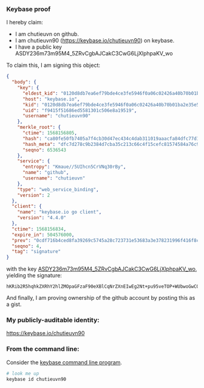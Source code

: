 ### Keybase proof

I hereby claim:

  * I am chutieuvn on github.
  * I am chutieuvn90 (https://keybase.io/chutieuvn90) on keybase.
  * I have a public key ASDY236m73m95M4_5ZRvCgbAJCakC3CwG6LjXlphpaKV_wo

To claim this, I am signing this object:

```json
{
  "body": {
    "key": {
      "eldest_kid": "0120d8db7ea6ef79bde4ce3fe5946f0a06c02426a40b70b01ba2e35e5a61a5a295ff0a",
      "host": "keybase.io",
      "kid": "0120d8db7ea6ef79bde4ce3fe5946f0a06c02426a40b70b01ba2e35e5a61a5a295ff0a",
      "uid": "f9415f51686ed5581301c506e8a19519",
      "username": "chutieuvn90"
    },
    "merkle_root": {
      "ctime": 1568156805,
      "hash": "ca80fe50fb7405a7f4cb30d47ec434c4dab311019aaacfa84dfc77d180784bc6234bb90792fec6c860d201f85f248210f071b908420bb427a53293663a9c2544",
      "hash_meta": "dfc7d278c9b2384d7cba35c213c66c4f15cefc81574584a76c9f01c4800b56fa",
      "seqno": 6536543
    },
    "service": {
      "entropy": "Kmaue//5UIhcn5CrVNq30rBy",
      "name": "github",
      "username": "chutieuvn"
    },
    "type": "web_service_binding",
    "version": 2
  },
  "client": {
    "name": "keybase.io go client",
    "version": "4.4.0"
  },
  "ctime": 1568156834,
  "expire_in": 504576000,
  "prev": "0cdf716b4ced8fa39269c5745a28c723731e53683a3e378231996f416f8c07a8",
  "seqno": 4,
  "tag": "signature"
}
```

with the key [ASDY236m73m95M4_5ZRvCgbAJCakC3CwG6LjXlphpaKV_wo](https://keybase.io/chutieuvn90), yielding the signature:

```
hKRib2R5hqhkZXRhY2hlZMOpaGFzaF90eXBlCqNrZXnEIwEg2Nt+pu95veTOP+WUbwoGwCQmpAtwsBui415aYaWilf8Kp3BheWxvYWTESpcCBMQgDN9xa0ztj6OSacV0WijHI3MeU2g6PjeCMZlvQW+MB6jEIKqXmyJFSBaA2HUm+WijCxFUBuvMRCpqT8qZh/8xBsvBAgHCo3NpZ8RAJnvyQTQiPzi0/EOSIsh93OR/5xXZcyJV29XqpO/Hs5HPR962slWbr7EKJSGcN4KvxxBtw8v1xIekho0ZJC6sB6hzaWdfdHlwZSCkaGFzaIKkdHlwZQildmFsdWXEIAflwfB/NrpYcZha0L77ZpcHBdC9zugkMa3SrONGBrd5o3RhZ80CAqd2ZXJzaW9uAQ==

```

And finally, I am proving ownership of the github account by posting this as a gist.

### My publicly-auditable identity:

https://keybase.io/chutieuvn90

### From the command line:

Consider the [keybase command line program](https://keybase.io/download).

```bash
# look me up
keybase id chutieuvn90
```
